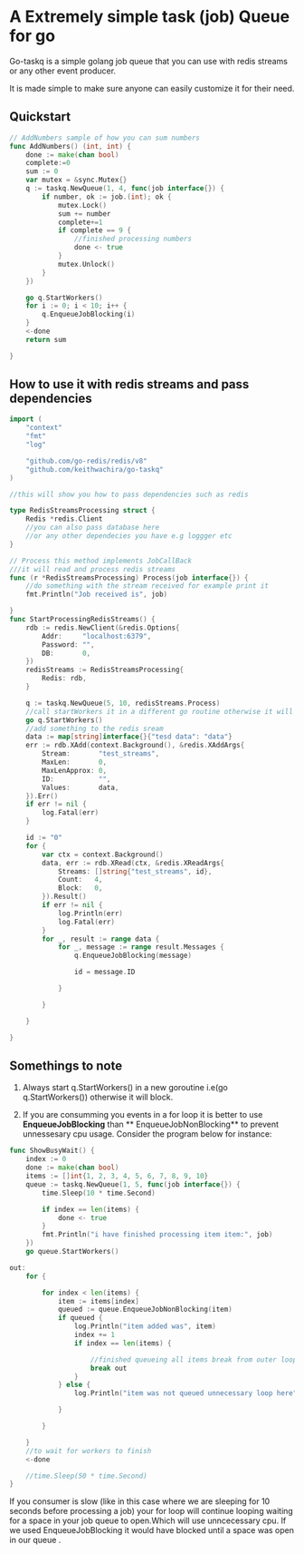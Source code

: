 # A Extremely simple task (job) Queue for go

Go-taskq is a simple golang job queue that you can use with redis streams or any other event producer.

It is made simple to make sure anyone can easily customize it for their need.

## Quickstart

```go
// AddNumbers sample of how you can sum numbers
func AddNumbers() (int, int) {
	done := make(chan bool)
	complete:=0
	sum := 0
	var mutex = &sync.Mutex{}
	q := taskq.NewQueue(1, 4, func(job interface{}) {
		if number, ok := job.(int); ok {
			mutex.Lock()
			sum += number
			complete+=1
			if complete == 9 {
				//finished processing numbers
				done <- true
			}
			mutex.Unlock()
		}
	})

	go q.StartWorkers()
	for i := 0; i < 10; i++ {
		q.EnqueueJobBlocking(i)
	}
	<-done
	return sum

}
```

## How to use it with redis streams and  pass dependencies

```go
import (
	"context"
	"fmt"
	"log"

	"github.com/go-redis/redis/v8"
	"github.com/keithwachira/go-taskq"
)

//this will show you how to pass dependencies such as redis

type RedisStreamsProcessing struct {
	Redis *redis.Client
    //you can also pass database here
    //or any other dependecies you have e.g loggger etc
}

// Process this method implements JobCallBack
///it will read and process redis streams
func (r *RedisStreamsProcessing) Process(job interface{}) {
	//do something with the stream received for example print it
	fmt.Println("Job received is", job)

}
func StartProcessingRedisStreams() {
	rdb := redis.NewClient(&redis.Options{
		Addr:     "localhost:6379",
		Password: "", 
		DB:       0,  
	})
	redisStreams := RedisStreamsProcessing{
		Redis: rdb,
	}

	q := taskq.NewQueue(5, 10, redisStreams.Process)
	//call startWorkers it in a different go routine otherwise it will block
	go q.StartWorkers()
	//add something to the redis sream
	data := map[string]interface{}{"tesd data": "data"}
	err := rdb.XAdd(context.Background(), &redis.XAddArgs{
		Stream:       "test_streams",
		MaxLen:       0,
		MaxLenApprox: 0,
		ID:           "",
		Values:       data,
	}).Err()
	if err != nil {
		log.Fatal(err)
	}

	id := "0"
	for {
		var ctx = context.Background()
		data, err := rdb.XRead(ctx, &redis.XReadArgs{
			Streams: []string{"test_streams", id},
			Count:   4,
			Block:   0,
		}).Result()
		if err != nil {
			log.Println(err)
			log.Fatal(err)
		}
		for _, result := range data {
			for _, message := range result.Messages {
				q.EnqueueJobBlocking(message)

				id = message.ID

			}

		}

	}

}


```

## Somethings to note

1. Always start q.StartWorkers() in a new goroutine i.e(go q.StartWorkers()) otherwise it will block.

2. If you are consumming you events in a for loop it is better to use **EnqueueJobBlocking** than **
   EnqueueJobNonBlocking** to prevent unnessesary cpu usage. Consider the program below for instance:

```go
func ShowBusyWait() {
	index := 0
	done := make(chan bool)
	items := []int{1, 2, 3, 4, 5, 6, 7, 8, 9, 10}
	queue := taskq.NewQueue(1, 5, func(job interface{}) {
		time.Sleep(10 * time.Second)

		if index == len(items) {
			done <- true
		}
		fmt.Println("i have finished processing item item:", job)
	})
	go queue.StartWorkers()

out:
	for {

		for index < len(items) {
			item := items[index]
			queued := queue.EnqueueJobNonBlocking(item)
			if queued {
				log.Println("item added was", item)
				index += 1
				if index == len(items) {

					//finished queueing all items break from outer loop
					break out
				}
			} else {
				log.Println("item was not queued unnecessary loop here")

			}

		}

	}
	//to wait for workers to finish
	<-done

	//time.Sleep(50 * time.Second)
}
```

If you consumer is slow (like in this case where we are sleeping for 10 seconds before processing a job) your for loop
will continue looping waiting for a space in your job queue to open.Which will use unncecessary cpu. If we used
EnqueueJobBlocking it would have blocked until a space was open in our queue .


